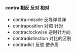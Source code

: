 ####  contra   相反 反对 相对
- contra-missile 反导弹导弹
- contraposition 对照 针对
- contraclockwise 逆时针方向
- contradistinction 对比的区别
- contradict 反驳 使矛盾